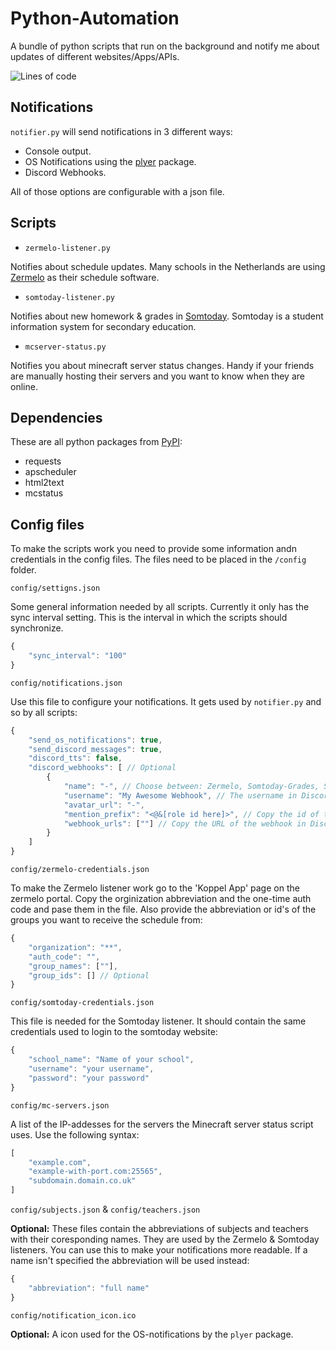 # Python-Automation

A bundle of python scripts that run on the background and notify me about updates of different websites/Apps/APIs.

![Lines of code](https://img.shields.io/tokei/lines/github/rijkvp/Python-Automation?style=for-the-badge)

## Notifications

`notifier.py` will send notifications in 3 different ways:

- Console output.
- OS Notifications using the [plyer](https://pypi.org/project/plyer/) package.
- Discord Webhooks.

All of those options are configurable with a json file.

## Scripts

- `zermelo-listener.py`

Notifies about schedule updates. Many schools in the Netherlands are using [Zermelo](https://www.zermelo.nl/) as their schedule software.

- `somtoday-listener.py`

Notifies about new homework & grades in [Somtoday](https://som.today/). Somtoday is a student information system for secondary education.

- `mcserver-status.py`

Notifies you about minecraft server status changes. Handy if your friends are manually hosting their servers and you want to know when they are online.

## Dependencies

These are all python packages from [PyPI](https://pypi.org):

- requests
- apscheduler
- html2text
- mcstatus

## Config files

To make the scripts work you need to provide some information andn credentials in the config files. The files need to be placed in the `/config` folder.

`config/settigns.json`

Some general information needed by all scripts. Currently it only has the sync interval setting. This is the interval in which the scripts should synchronize.

```js
{
    "sync_interval": "100"
}
```

`config/notifications.json`

Use this file to configure your notifications. It gets used by `notifier.py` and so by all scripts:

```js
{
    "send_os_notifications": true,
    "send_discord_messages": true, 
    "discord_tts": false,
    "discord_webhooks": [ // Optional
        {
            "name": "-", // Choose between: Zermelo, Somtoday-Grades, Somtoday-Homework
            "username": "My Awesome Webhook", // The username in Discord
            "avatar_url": "-",
            "mention_prefix": "<@&[role id here]>", // Copy the id of the role in Discord 
            "webhook_urls": [""] // Copy the URL of the webhook in Discord
        }
    ]
}
```

`config/zermelo-credentials.json`

To make the Zermelo listener work go to the 'Koppel App' page on the zermelo portal. Copy the orginization abbreviation and the one-time auth code and pase them in the file. Also provide the abbreviation or id's of the groups you want to receive the schedule from:

```js
{
    "organization": "**",
    "auth_code": "",
    "group_names": [""],
    "group_ids": [] // Optional
}
```

`config/somtoday-credentials.json`

This file is needed for the Somtoday listener. It should contain the same credentials used to login to the somtoday website:

```js
{
    "school_name": "Name of your school",
    "username": "your username",
    "password": "your password"
}
```

`config/mc-servers.json`

A list of the IP-addesses for the servers the Minecraft server status script uses. Use the following syntax:

```js
[
    "example.com",
    "example-with-port.com:25565",
    "subdomain.domain.co.uk"
]
```

`config/subjects.json` & `config/teachers.json`

**Optional:** These files contain the abbreviations of subjects and teachers with their coresponding names. They are used by the Zermelo & Somtoday listeners. You can use this to make your notifications more readable. If a name isn't specified the  abbreviation will be used instead:

```js
{
    "abbreviation": "full name"
}
```

`config/notification_icon.ico`

**Optional:** A icon used for the OS-notifications by the `plyer` package.
